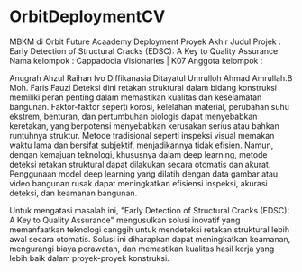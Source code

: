 # OrbitDeploymentCV
MBKM di Orbit Future Acaademy 
Deployment Proyek Akhir
Judul Projek : Early Detection of Structural Cracks (EDSC): A Key to Quality Assurance Nama kelompok : Cappadocia Visionaries | K07 Anggota kelompok :

Anugrah Ahzul Raihan
Ivo Diffikanasia
Ditayatul Umrulloh
Ahmad Amrullah.B
Moh. Faris Fauzi
Deteksi dini retakan struktural dalam bidang konstruksi memiliki peran penting dalam memastikan kualitas dan keselamatan bangunan. Faktor-faktor seperti korosi, kelelahan material, perubahan suhu ekstrem, benturan, dan pertumbuhan biologis dapat menyebabkan keretakan, yang berpotensi menyebabkan kerusakan serius atau bahkan runtuhnya struktur. Metode tradisional seperti inspeksi visual memakan waktu lama dan bersifat subjektif, menjadikannya tidak efisien. Namun, dengan kemajuan teknologi, khususnya dalam deep learning, metode deteksi retakan struktural dapat dilakukan secara otomatis dan akurat. Penggunaan model deep learning yang dilatih dengan data gambar atau video bangunan rusak dapat meningkatkan efisiensi inspeksi, akurasi deteksi, dan keamanan bangunan.

Untuk mengatasi masalah ini, "Early Detection of Structural Cracks (EDSC): A Key to Quality Assurance" mengusulkan solusi inovatif yang memanfaatkan teknologi canggih untuk mendeteksi retakan struktural lebih awal secara otomatis. Solusi ini diharapkan dapat meningkatkan keamanan, mengurangi biaya perawatan, dan memastikan kualitas hasil kerja yang lebih baik dalam proyek-proyek konstruksi.
